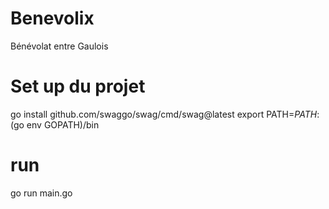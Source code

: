 # Benevolix

Bénévolat entre Gaulois

# Set up du projet

go install github.com/swaggo/swag/cmd/swag@latest
export PATH=$PATH:$(go env GOPATH)/bin

# run

go run main.go
